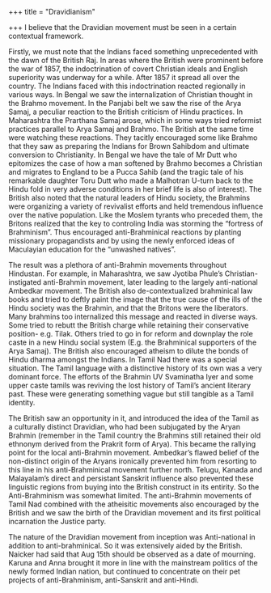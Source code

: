 +++
title = "Dravidianism"

+++
I believe that the Dravidian movement must be seen in a certain
contextual framework.

Firstly, we must note that the Indians faced something unprecedented
with the dawn of the British Raj. In areas where the British were
prominent before the war of 1857, the indoctrination of covert Christian
ideals and English superiority was underway for a while. After 1857 it
spread all over the country. The Indians faced with this indoctrination
reacted regionally in various ways. In Bengal we saw the internalization
of Christian thought in the Brahmo movement. In the Panjabi belt we saw
the rise of the Arya Samaj, a peculiar reaction to the British criticism
of Hindu practices. In Maharashtra the Prarthana Samaj arose, which in
some ways tried reformist practices parallel to Arya Samaj and Brahmo.
The British at the same time were watching these reactions. They tacitly
encouraged some like Brahmo that they saw as preparing the Indians for
Brown Sahibdom and ultimate conversion to Christianity. In Bengal we
have the tale of Mr Dutt who epitomizes the case of how a man softened
by Brahmo becomes a Christian and migrates to England to be a Pucca
Sahib (and the tragic tale of his remarkable daughter Toru Dutt who made
a Malhotran U-turn back to the Hindu fold in very adverse conditions in
her brief life is also of interest). The British also noted that the
natural leaders of Hindu society, the Brahmins were organizing a variety
of revivalist efforts and held tremendous influence over the native
population. Like the Moslem tyrants who preceded them, the Britons
realized that the key to controling India was storming the “fortress of
Brahminism”. Thus encouraged anti-Brahminical reactions by planting
missionary propagandists and by using the newly enforced ideas of
Maculayian education for the “unwashed natives”.

The result was a plethora of anti-Brahmin movements throughout
Hindustan. For example, in Maharashtra, we saw Jyotiba Phule’s
Christian-instigated anti-Brahmin movement, later leading to the largely
anti-national Ambedkar movement. The British also de-contextualized
brahminical law books and tried to deftly paint the image that the true
cause of the ills of the Hindu society was the Brahmin, and that the
Britons were the liberators. Many brahmins too internalized this message
and reacted in diverse ways. Some tried to rebutt the British charge
while retaining their conservative position- e.g. Tilak. Others tried to
go in for reform and downplay the role caste in a new Hindu social
system (E.g. the Brahminical supporters of the Arya Samaj). The British
also encouraged atheism to dilute the bonds of Hindu dharma amongst the
Indians. In Tamil Nad there was a special situation. The Tamil language
with a distinctive history of its own was a very dominant force. The
efforts of the Brahmin UV Svaminatha Iyer and some upper caste tamils
was reviving the lost history of Tamil’s ancient literary past. These
were generating something vague but still tangible as a Tamil identity.

The British saw an opportunity in it, and introduced the idea of the
Tamil as a culturally distinct Dravidian, who had been subjugated by the
Aryan Brahmin (remember in the Tamil country the Brahmins still retained
their old ethnonym derived from the Prakrit form of Arya). This became
the rallying point for the local anti-Brahmin movement. Ambedkar’s
flawed belief of the non-distinct origin of the Aryans ironically
prevented him from resorting to this line in his anti-Brahminical
movement further north. Telugu, Kanada and Malayalam’s direct and
persistant Sanskrit influence also prevented these linguistic regions
from buying into the British construct in its entirity. So the
Anti-Brahminism was somewhat limited. The anti-Brahmin movements of
Tamil Nad combined with the atheisitic movements also encouraged by the
British and we saw the birth of the Dravidian movement and its first
political incarnation the Justice party.

The nature of the Dravidian movement from inception was Anti-national in
addition to anti-brahminical. So it was extensively aided by the
British. Naicker had said that Aug 15th should be observed as a date of
mourning. Karuna and Anna brought it more in line with the mainstream
politics of the newly formed Indian nation, but continued to concentrate
on their pet projects of anti-Brahminism, anti-Sanskrit and anti-Hindi.
